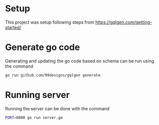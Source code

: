 # Setup

This project was setup following steps from https://gqlgen.com/getting-started/ 

# Generate go code

Generating and updating the go code based on schema can be run using the command

```bash
go run github.com/99designs/gqlgen generate
```

# Running server 

Running the server can be done with the command

```bash
PORT=8080 go run server.go
```
